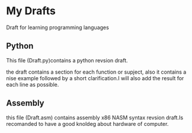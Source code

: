 # My Drafts
Draft for learning programming languages

<h2>Python</h2>
<p>This file (Draft.py)contains a python revsion draft.</p>
<P>the draft contains a section for each function or supject, also it contains a nise example followed by a short clarification.I will also add the result for each line as possible.</P>
<h2>Assembly</h2>
<p>this file (Draft.asm) contains assembly x86 NASM syntax revsion draft.Is recomanded to have a good knoldeg about hardware of computer.</p>
